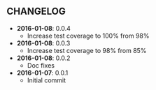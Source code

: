 CHANGELOG
---------
- **2016-01-08**: 0.0.4
  - Increase test coverage to 100% from 98%
- **2016-01-08**: 0.0.3
  - Increase test coverage to 98% from 85%
- **2016-01-08**: 0.0.2
  - Doc fixes
- **2016-01-07**: 0.0.1
  - Initial commit